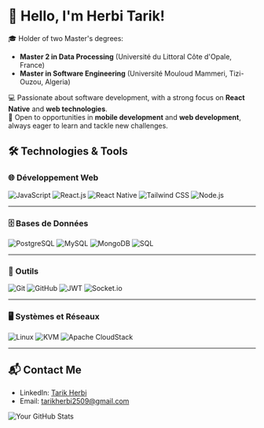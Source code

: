 # 👋 Hello, I'm Herbi Tarik!


🎓 Holder of two Master's degrees:  
- **Master 2 in Data Processing** (Université du Littoral Côte d'Opale, France)  
- **Master in Software Engineering** (Université Mouloud Mammeri, Tizi-Ouzou, Algeria)  

💻 Passionate about software development, with a strong focus on **React Native** and **web technologies**.  
🌟 Open to opportunities in **mobile development** and **web development**, always eager to learn and tackle new challenges.  


## 🛠️ Technologies & Tools

### 🌐 Développement Web
![JavaScript](https://img.shields.io/badge/-JavaScript-F7DF1E?logo=javascript&logoColor=black&style=flat-square)
![React.js](https://img.shields.io/badge/-React.js-61DAFB?logo=react&logoColor=white&style=flat-square)
![React Native](https://img.shields.io/badge/-React_Native-61DAFB?logo=react&logoColor=white&style=flat-square)
![Tailwind CSS](https://img.shields.io/badge/-Tailwind_CSS-06B6D4?logo=tailwindcss&logoColor=white&style=flat-square)
![Node.js](https://img.shields.io/badge/-Node.js-339933?logo=node.js&logoColor=white&style=flat-square)

---

### 🗄️ Bases de Données
![PostgreSQL](https://img.shields.io/badge/-PostgreSQL-336791?logo=postgresql&logoColor=white&style=flat-square)
![MySQL](https://img.shields.io/badge/-MySQL-4479A1?logo=mysql&logoColor=white&style=flat-square)
![MongoDB](https://img.shields.io/badge/-MongoDB-47A248?logo=mongodb&logoColor=white&style=flat-square)
![SQL](https://img.shields.io/badge/-SQL-4479A1?logo=microsoft-sql-server&logoColor=white&style=flat-square)

---

### 🔧 Outils
![Git](https://img.shields.io/badge/-Git-F05032?logo=git&logoColor=white&style=flat-square)
![GitHub](https://img.shields.io/badge/-GitHub-181717?logo=github&logoColor=white&style=flat-square)
![JWT](https://img.shields.io/badge/-JWT-000000?logo=json-web-tokens&logoColor=white&style=flat-square)
![Socket.io](https://img.shields.io/badge/-Socket.io-010101?logo=socket.io&logoColor=white&style=flat-square)

---

### 🖥️ Systèmes et Réseaux
![Linux](https://img.shields.io/badge/-Linux-FCC624?logo=linux&logoColor=black&style=flat-square)
![KVM](https://img.shields.io/badge/-KVM-DB3552?logo=linux&logoColor=white&style=flat-square)
![Apache CloudStack](https://img.shields.io/badge/-Apache_CloudStack-1A132F?logo=apache&logoColor=white&style=flat-square)

---

## 📬 Contact Me
- LinkedIn: [Tarik Herbi](https://www.linkedin.com/in/tarik-herbi/)  
- Email: tarikherbi2509@gmail.com


![Your GitHub Stats](https://github-readme-stats.vercel.app/api?username=HerbiTarik&show_icons=true&theme=radical)
